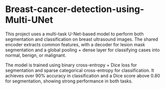 # Breast-cancer-detection-using-Multi-UNet
This project uses a multi-task U-Net-based model to perform both segmentation and classification on breast ultrasound images. The shared encoder extracts common features, with a decoder for lesion mask segmentation and a global pooling + dense layer for classifying cases into normal, benign, or malignant.

The model is trained using binary cross-entropy + Dice loss for segmentation and sparse categorical cross-entropy for classification. It achieves over 90% accuracy in classification and a Dice score above 0.80 for segmentation, showing strong performance in both tasks.
